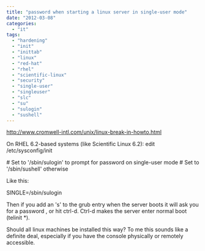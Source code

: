 ```yaml
---
title: "password when starting a linux server in single-user mode"
date: "2012-03-08"
categories: 
  - "it"
tags: 
  - "hardening"
  - "init"
  - "inittab"
  - "linux"
  - "red-hat"
  - "rhel"
  - "scientific-linux"
  - "security"
  - "single-user"
  - "singleuser"
  - "slc"
  - "su"
  - "sulogin"
  - "sushell"
---
```


http://www.cromwell-intl.com/unix/linux-break-in-howto.html

On RHEL 6.2-based systems (like Scientific Linux 6.2): edit /etc/sysconfig/init

\# Set to '/sbin/sulogin' to prompt for password on single-user mode # Set to '/sbin/sushell' otherwise

Like this:

SINGLE=/sbin/sulogin

Then if you add an 's' to the grub entry when the server boots it will ask you for a password , or hit ctrl-d. Ctrl-d makes the server enter normal boot (telinit \*).

Should all linux machines be installed this way? To me this sounds like a definite deal, especially if you have the console physically or remotely accessible.
